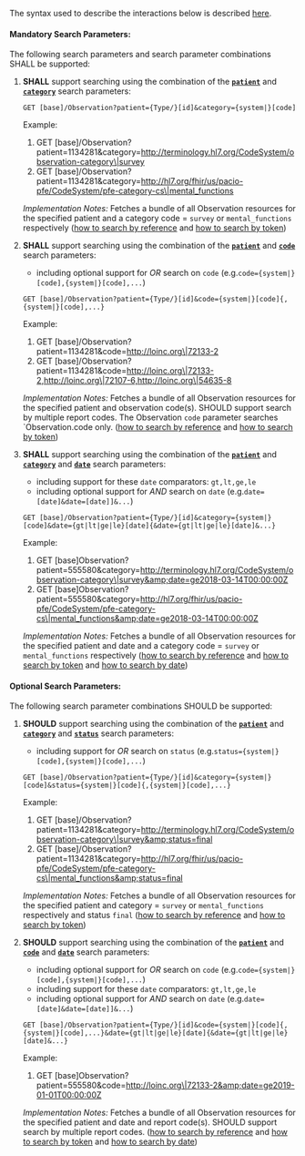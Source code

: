 The syntax used to describe the interactions below is described [here](http://hl7.org/fhir/us/core/STU5.0.1/general-guidance.html#search-syntax).

#### Mandatory Search Parameters:

The following search parameters and search parameter combinations SHALL be supported:

1. **SHALL** support searching using the combination of the **[`patient`](http://hl7.org/fhir/us/core/STU5.0.1/SearchParameter-us-core-observation-patient.html)** and **[`category`](http://hl7.org/fhir/us/core/STU5.0.1/SearchParameter-us-core-observation-category.html)** search parameters:

    `GET [base]/Observation?patient={Type/}[id]&category={system|}[code]`

    Example:

      1. GET [base]/Observation?patient=1134281&amp;category=http://terminology.hl7.org/CodeSystem/observation-category\|survey
      1. GET [base]/Observation?patient=1134281&amp;category=http://hl7.org/fhir/us/pacio-pfe/CodeSystem/pfe-category-cs\|mental_functions
      
    *Implementation Notes:* Fetches a bundle of all Observation resources for the specified patient and a category code = `survey` or `mental_functions` respectively ([how to search by reference](https://hl7.org/fhir/R4/search.html#reference) and [how to search by token](https://hl7.org/fhir/R4/search.html#token))

1. **SHALL** support searching using the combination of the **[`patient`](http://hl7.org/fhir/us/core/STU5.0.1/SearchParameter-us-core-observation-patient.html)** and **[`code`](http://hl7.org/fhir/us/core/STU5.0.1/SearchParameter-us-core-observation-code.html)** search parameters:
    - including optional support for *OR* search on `code` (e.g.`code={system|}[code],{system|}[code],...`)

    `GET [base]/Observation?patient={Type/}[id]&code={system|}[code]{,{system|}[code],...}`

    Example:

      1. GET [base]/Observation?patient=1134281&amp;code=http://loinc.org\|72133-2
      1. GET [base]/Observation?patient=1134281&amp;code=http://loinc.org\|72133-2,http://loinc.org\|72107-6,http://loinc.org\|54635-8

    *Implementation Notes:* Fetches a bundle of all Observation resources for the specified patient and observation code(s).  SHOULD support search by multiple report codes. The Observation `code` parameter searches `Observation.code only. ([how to search by reference](https://hl7.org/fhir/R4/search.html#reference) and [how to search by token](https://hl7.org/fhir/R4/search.html#token))

1. **SHALL** support searching using the combination of the **[`patient`](http://hl7.org/fhir/us/core/STU5.0.1/SearchParameter-us-core-observation-patient.html)** and **[`category`](http://hl7.org/fhir/us/core/STU5.0.1/SearchParameter-us-core-observation-category.html)** and **[`date`](http://hl7.org/fhir/us/core/STU5.0.1/SearchParameter-us-core-observation-date.html)** search parameters:
    - including support for these `date` comparators: `gt,lt,ge,le`
    - including optional support for *AND* search on `date` (e.g.`date=[date]&date=[date]]&...`)

    `GET [base]/Observation?patient={Type/}[id]&category={system|}[code]&date={gt|lt|ge|le}[date]{&date={gt|lt|ge|le}[date]&...}`

    Example:

      1. GET [base]Observation?patient=555580&amp;category=http://terminology.hl7.org/CodeSystem/observation-category\|survey&amp;date=ge2018-03-14T00:00:00Z
      1. GET [base]Observation?patient=555580&amp;category=http://hl7.org/fhir/us/pacio-pfe/CodeSystem/pfe-category-cs\|mental_functions&amp;date=ge2018-03-14T00:00:00Z

    *Implementation Notes:* Fetches a bundle of all Observation resources for the specified patient and date and a category code = `survey` or `mental_functions` respectively ([how to search by reference](https://hl7.org/fhir/R4/search.html#reference) and [how to search by token](https://hl7.org/fhir/R4/search.html#token) and [how to search by date](https://hl7.org/fhir/R4/search.html#date))


#### Optional Search Parameters:

The following search parameter combinations SHOULD be supported:

1. **SHOULD** support searching using the combination of the **[`patient`](http://hl7.org/fhir/us/core/STU5.0.1/SearchParameter-us-core-observation-patient.html)** and **[`category`](http://hl7.org/fhir/us/core/STU5.0.1/SearchParameter-us-core-observation-category.html)** and **[`status`](http://hl7.org/fhir/us/core/STU5.0.1/SearchParameter-us-core-observation-status.html)** search parameters:
    - including support for *OR* search on `status` (e.g.`status={system|}[code],{system|}[code],...`)

    `GET [base]/Observation?patient={Type/}[id]&category={system|}[code]&status={system|}[code]{,{system|}[code],...}`

    Example:

      1. GET [base]/Observation?patient=1134281&amp;category=http://terminology.hl7.org/CodeSystem/observation-category\|survey&amp;status=final
      1. GET [base]/Observation?patient=1134281&amp;category=http://hl7.org/fhir/us/pacio-pfe/CodeSystem/pfe-category-cs\|mental_functions&amp;status=final

    *Implementation Notes:* Fetches a bundle of all Observation resources for the specified patient and category = `survey` or `mental_functions` respectively and status `final` ([how to search by reference](https://hl7.org/fhir/R4/search.html#reference) and [how to search by token](https://hl7.org/fhir/R4/search.html#token))

1. **SHOULD** support searching using the combination of the **[`patient`](http://hl7.org/fhir/us/core/STU5.0.1/SearchParameter-us-core-observation-patient.html)** and **[`code`](http://hl7.org/fhir/us/core/STU5.0.1/SearchParameter-us-core-observation-code.html)** and **[`date`](http://hl7.org/fhir/us/core/STU5.0.1/SearchParameter-us-core-observation-date.html)** search parameters:
    - including optional support for *OR* search on `code` (e.g.`code={system|}[code],{system|}[code],...`)
    - including support for these `date` comparators: `gt,lt,ge,le`
    - including optional support for *AND* search on `date` (e.g.`date=[date]&date=[date]]&...`)

    `GET [base]/Observation?patient={Type/}[id]&code={system|}[code]{,{system|}[code],...}&date={gt|lt|ge|le}[date]{&date={gt|lt|ge|le}[date]&...}`

    Example:

      1. GET [base]Observation?patient=555580&amp;code=http://loinc.org\|72133-2&amp;date=ge2019-01-01T00:00:00Z

    *Implementation Notes:* Fetches a bundle of all Observation resources for the specified patient and date and report code(s).  SHOULD support search by multiple report codes. ([how to search by reference](https://hl7.org/fhir/R4/search.html#reference) and [how to search by token](https://hl7.org/fhir/R4/search.html#token) and [how to search by date](https://hl7.org/fhir/R4/search.html#date))
